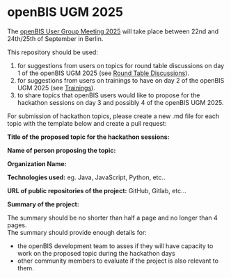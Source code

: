 # openBIS UGM 2025

The [openBIS User Group Meeting 2025](https://openbis.ch/index.php/openbis-ugm-2025/) will take place between 22nd and 24th/25th of September in Berlin.

This repository should be used:
1. for suggestions from users on topics for round table discussions on day 1 of the openBIS UGM 2025 (see [Round Table Discussions](https://github.com/openbis/openBIS-UGM2025/discussions/4)).
2. for suggestions from users on trainings to have on day 2 of the openBIS UGM 2025 (see [Trainings](https://github.com/openbis/openBIS-UGM2025/discussions/2)).
3. to share topics that openBIS users would like to propose for the hackathon sessions on day 3 and possibly 4 of the openBIS UGM 2025. 
   

For submission of hackathon topics, please create a new .md file for each topic with the template below and create a pull request:

**Title of the proposed topic for the hackathon sessions:** 

**Name of person proposing the topic:** 

**Organization Name:** 

**Technologies used:**  eg. Java, JavaScript, Python, etc.. 

**URL of public repositories of the project:** GitHub, Gitlab, etc... 

**Summary of the project:** 

The summary should be no shorter than half a page and no longer than 4 pages.  
The summary should provide enough details for: 
- the openBIS development team to asses if they will have capacity to work on the proposed topic during the hackathon days 
- other community members to evaluate if the project is also relevant to them. 
